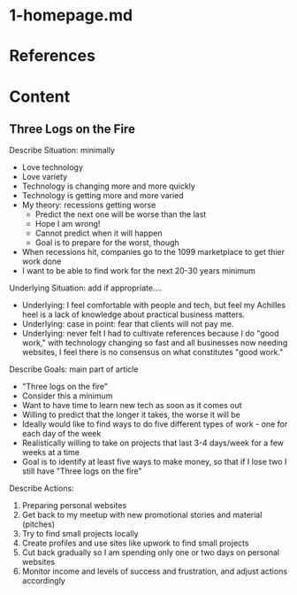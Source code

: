 
# 1-homepage.md

# References

# Content

 Three Logs on the Fire
------------------------

Describe Situation: minimally
- Love technology
- Love variety
- Technology is changing more and more quickly
- Technology is getting more and more varied
- My theory: recessions getting worse
  - Predict the next one will be worse than the last
  - Hope I am wrong!
  - Cannot predict when it will happen
  - Goal is to prepare for the worst, though
- When recessions hit, companies go to the 1099 marketplace to get thier work done
- I want to be able to find work for the next 20-30 years minimum

Underlying Situation: add if appropriate....
- Underlying: I feel comfortable with people and tech, but feel my Achilles heel
   is a lack of knowledge about practical business matters.
- Underlying: case in point: fear that clients will not pay me.
- Underlying: never felt I had to cultivate references because I do "good work,"
   with technology changing so fast and all businesses now needing websites, I feel
   there is no consensus on what constitutes "good work."

Describe Goals: main part of article
- "Three logs on the fire"
- Consider this a minimum
- Want to have time to learn new tech as soon as it comes out
- Willing to predict that the longer it takes, the worse it will be
- Ideally would like to find ways to do five different types of work - one for each day of the week
- Realistically willing to take on projects that last 3-4 days/week for a few weeks at a time
- Goal is to identify at least five ways to make money, so that if I lose two I still have
  "Three logs on the fire"

Describe Actions:
1. Preparing personal websites
2. Get back to my meetup with new promotional stories and material (pitches)
3. Try to find small projects locally
4. Create profiles and use sites like upwork to find small projects
5. Cut back gradually so I am spending only one or two days on personal websites
6. Monitor income and levels of success and frustration, and adjust actions accordingly

